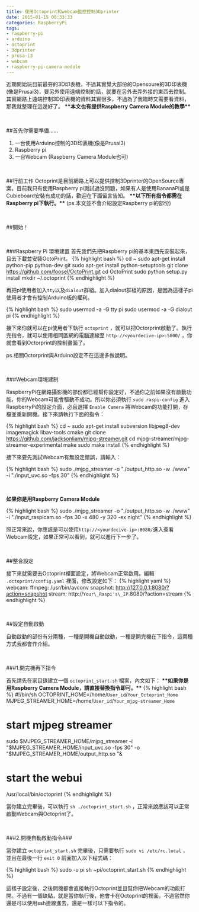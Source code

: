 ```yaml
---
title: 使用Octoprint和webcam監控控制3Dprinter
date: 2015-01-15 08:33:33
categories: RaspberryPi
tags:
- raspberry-pi
- arduino
- octoprint
- 3dprinter
- prusa-i3
- webcam
- raspberry-pi-camera-module
---
```

近期開始玩目前最夯的3D印表機，不過其實覺大部份的Opensoure的3D印表機(像是Prusai3)，要另外使用遠端控制的話，就要在另外去弄外接的東西去控制。其實網路上遠端控制3D印表機的資料其實很多，不過為了我臨時又需要看資料，那我就整理在這邊好了。
**\*\*本文也有提供Raspberry Camera Module的教學\*\***

<br>

##首先你需要準備......
1. 一台使用Arduino控制的3D印表機(像是Prusai3)
2. Raspberry pi
3. 一台Webcam (Raspberry Camera Module也可)

<br>

##行前工作
Octoprint是目前網路上可以提供控制3Dprinter的OpenSource專案，目前我只有使用Raspberry pi測試過沒問題，如果有人是使用BananaPi或是Cubieboard安裝有成功的話，歡迎在下面留言告知。
**\*\*以下所有指令都需在Raspberry pi下執行。\*\***
(ps.本文並不會介紹設定Raspberry pi的部份)


<br>

##開始！

<br>

###Raspberry Pi 環境建置
首先我們先把Raspberry pi的基本東西先安裝起來，且去下載並安裝OctoPrint。
{% highlight bash %}
cd ~
sudo apt-get install python-pip python-dev git
sudo apt-get install python-setuptools
git clone https://github.com/foosel/OctoPrint.git
cd OctoPrint
sudo python setup.py install
mkdir ~/.octoprint
{% endhighlight %}

再把pi使用者加入`tty`以及`dialout`群組。加入dialout群組的原因，是因為這樣子pi使用者才會有控制Arduino板的權利。

{% highlight bash %}
sudo usermod -a -G tty pi
sudo usermod -a -G dialout pi
{% endhighlight %}

接下來你就可以在pi使用者下執行 `octoprint` ，就可以把Octorprint啟動了。執行完指令，就可以使用相同區網的電腦連線至 `http://<yourdecive-ip>:5000/` ，你就會看到Octorprint的控制畫面了。

ps.相關Octorprint與Arduino設定不在這邊多做說明。

<br>

###Webcam環境建制

RaspberryPi在網路攝影機的部份都已經幫你設定好，不過你之前如果沒有啟動功能，你的Webcam可能會驅動不成功。所以你必須執行 `sudo raspi-config` 進入RaspberryPi的設定介面，必且選擇 `Enable Camera` 將Webcam的功能打開，存檔並重新開機。接下來請執行下面的指令：

{% highlight bash %}
cd ~
sudo apt-get install subversion libjpeg8-dev imagemagick libav-tools cmake
git clone https://github.com/jacksonliam/mjpg-streamer.git
cd mjpg-streamer/mjpg-streamer-experimental
make
sudo make install
{% endhighlight %}

接下來要先測試Webcam有無設定錯誤，請輸入：

{% highlight bash %}
sudo ./mjpg_streamer -o "./output_http.so -w ./www" -i "./input_uvc.so -fps 30" 
{% endhighlight %}

<br>

**如果你是用Raspberry Camera Module**

{% highlight bash %}
sudo ./mjpg_streamer -o "./output_http.so -w ./www" -i "./input_raspicam.so -fps 30 -x 480 -y 320 -ex night" 
{% endhighlight %}

照正常來說，你應該是可以使用`http://<yourdecive-ip>:8080/`進入查看Webcam設定，如果正常可以看到，就可以進行下一步了。

<br>

##整合設定

接下來就需要去Octoprint裡面設定，將Webcam正常啟用。編輯 `.octoprint/config.yaml` 裡面，修改設定如下：
{% highlight yaml %}
webcam:
ffmpeg: /usr/bin/avconv
snapshot: http://127.0.0.1:8080/?action=snapshot
stream: http://`Your\_Raspi's\_IP`:8080/?action=stream
{% endhighlight %}

<br>

##設定自動啟動

自動啟動的部份有分兩種，一種是開機自動啟動，一種是開完機在下指令，這兩種方式我都會作介紹。

<br>

###1.開完機再下指令

首先請先在家目錄建立一個 `octoprint_start.sh` 檔案，內文如下：
**\*\*如果你是用Raspberry Camera Module，請直接替換指令即可。\*\***
{% highlight bash %}
#!/bin/sh
OCTOPRINT_HOME=/home/`User_id`/`Your_Octoprint_Home`
MJPEG\_STREAMER\_HOME=/home/`User_id`/`Your_mjpg-streamer_Home`

# start mjpeg streamer
sudo $MJPEG_STREAMER_HOME/mjpg_streamer -i "$MJPEG_STREAMER_HOME/input_uvc.so -fps 30" -o "$MJPEG_STREAMER_HOME/output_http.so "&

# start the webui
/usr/local/bin/octoprint
{% endhighlight %}

當你建立完畢後，可以執行 `sh ./octoprint_start.sh` ，正常來說應該可以正常啟動Webcam與Octoprint了。 

<br>

###2.開機自動啟動指令###

當你建立 `octoprint_start.sh` 完畢後，只需要執行 `sudo vi /etc/rc.local` ，並且在最後一行 `exit 0` 前面加入以下程式碼：

{% highlight bash %}
sudo -u pi sh ~pi/octoprint_start.sh
{% endhighlight %}

這樣子設定後，之後開機都會直接執行Octoprint並且幫你把Webcam的功能打開。不過有一個缺點，就是當你執行後，他會卡在Octoprint的裡面。不過當然你還是可以使用ssh連線進去，還是一樣可以下指令的。
